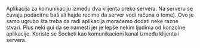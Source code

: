 Aplikacija za komunikaciju između dva klijenta preko servera. Na serveru se čuvaju podaci(ne baš ali hajde recimo da server vodi računa o tome). Ovo je samo ugrubo šta treba da radi aplikacija moraćemo dodati neke razne stvari. Plus neki gui da se namesti jer je lepše nekim ljudima od konzolne aplikacije. Koriste se Socketi kao komunikacioni kanal između klijenta i servera. 
 
